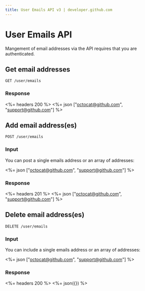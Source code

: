 ```yaml
---
title: User Emails API v3 | developer.github.com
---
```


# User Emails API

Mangement of email addresses via the API requires that you are
authenticated.

## Get email addresses

    GET /user/emails

### Response

<%= headers 200 %>
<%= json ["octocat@github.com", "support@github.com"] %>

## Add email address(es)

    POST /user/emails

### Input

You can post a single emails address or an array of addresses:

<%= json ["octocat@github.com", "support@github.com"] %>

### Response

<%= headers 201 %>
<%= json ["octocat@github.com", "support@github.com"] %>

## Delete email address(es)

    DELETE /user/emails

### Input

You can include a single emails address or an array of addresses:

<%= json ["octocat@github.com", "support@github.com"] %>

### Response

<%= headers 200 %>
<%= json({}) %>

